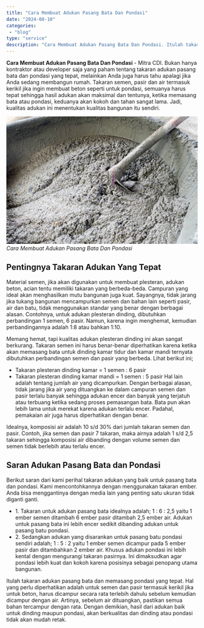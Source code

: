 ```yaml
---
title: "Cara Membuat Adukan Pasang Bata Dan Pondasi"
date: "2024-08-10"
categories:
 - "blog"
type: "service"
description: "Cara Membuat Adukan Pasang Bata Dan Pondasi. Itulah takaran adukan pasang bata dan memasang pondasi yang tepat. Hal yang perlu diperhatikan adalah untuk seme..."
---
```


**Cara Membuat Adukan Pasang Bata Dan Pondasi** - Mitra CDI. Bukan hanya kontraktor atau developer saja yang paham tentang takaran adukan pasang bata dan pondasi yang tepat, melainkan Anda juga harus tahu apalagi jika Anda sedang membangun rumah. Takaran semen, pasir dan air termasuk kerikil jika ingin membuat beton seperti untuk pondasi, semuanya harus tepat sehingga hasil adukan akan maksimal dan tentunya, ketika memasang bata atau pondasi, keduanya akan kokoh dan tahan sangat lama. Jadi, kualitas adukan ini menentukan kualitas bangunan itu sendiri.

![Cara Membuat Adukan Pasang Bata Dan Pondasi](/images/blog/aduk-cor-manual.jpg)
*Cara Membuat Adukan Pasang Bata Dan Pondasi*

 ## Pentingnya Takaran Adukan Yang Tepat

Material semen, jika akan digunakan untuk membuat plesteran, adukan beton, acian tentu memiliki takaran yang berbeda-beda. Campuran yang ideal akan menghasilkan mutu bangunan juga kuat. Sayangnya, tidak jarang jika tukang bangunan mencampurkan semen dan bahan lain seperti pasir, air dan batu, tidak menggunakan standar yang benar dengan berbagai alasan. Contohnya, untuk adukan plesteran dinding, dibutuhkan perbandingan 1 semen, 6 pasir. Namun, karena ingin menghemat, kemudian perbandingannya adalah 1:8 atau bahkan 1:10.

Memang hemat, tapi kualitas adukan plesteran dinding ini akan sangat berkurang. Takaran semen ini harus benar-benar diperhatikan karena ketika akan memasang bata untuk dinding kamar tidur dan kamar mandi ternyata dibutuhkan perbandingan semen dan pasir yang berbeda. Lihat berikut ini;
- Takaran plesteran dinding kamar = 1 semen : 6 pasir
- Takaran plesteran dinding kamar mandi = 1 semen : 5 pasir
Hal lain adalah tentang jumlah air yang dicampurkan. Dengan berbagai alasan, tidak jarang jika air yang dituangkan ke dalam campuran semen dan pasir terlalu banyak sehingga adukan encer dan banyak yang terjatuh atau terbuang ketika sedang proses pemasangan bata. Bata pun akan lebih lama untuk merekat karena adukan terlalu encer. Padahal, pemakaian air juga harus diperhatikan dengan benar.

Idealnya, komposisi air adalah 10 s/d 30% dari jumlah takaran semen dan pasir. Contoh, jika semen dan pasir 7 takaran, maka airnya adalah 1 s/d 2,5 takaran sehingga komposisi air dibanding dengan volume semen dan semen tidak berlebih atau terlalu encer.

 ## Saran Adukan Pasang Bata dan Pondasi

Berikut saran dari kami perihal takaran adukan yang baik untuk pasang bata dan pondasi. Kami mencontohkannya dengan menggunakan takaran ember. Anda bisa menggantinya dengan media lain yang penting satu ukuran tidak diganti ganti.
- 1\. Takaran untuk adukan pasang bata idealnya adalah; 1 : 6 : 2,5 yaitu 1 ember semen ditambah 6 ember pasir ditambah 2,5 ember air. Adukan untuk pasang bata ini lebih encer sedikit dibanding adukan untuk pasang batu pondasi.
- 2\. Sedangkan adukan yang disarankan untuk pasang batu pondasi sendiri adalah; 1 : 5 : 2 yaitu 1 ember semen dicampur pada 5 ember pasir dan ditambahkan 2 ember air. Khusus adukan pondasi ini lebih kental dengan mengurangi takaran pasirnya. Ini dimaksudkan agar pondasi lebih kuat dan kokoh karena posisinya sebagai penopang utama bangunan.

Itulah takaran adukan pasang bata dan memasang pondasi yang tepat. Hal yang perlu diperhatikan adalah untuk semen dan pasir termasuk kerikil jika untuk beton, harus dicampur secara rata terlebih dahulu sebelum kemudian dicampur dengan air. Artinya, sebelum air dituangkan, pastikan semua bahan tercampur dengan rata. Dengan demikian, hasil dari adukan baik untuk dinding maupun pondasi, akan berkualitas dan dinding atau pondasi tidak akan mudah retak.

